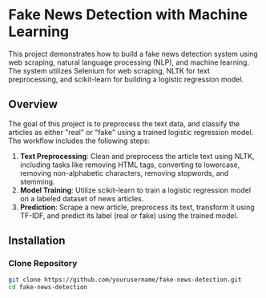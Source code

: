 # Fake News Detection with Machine Learning

This project demonstrates how to build a fake news detection system using web scraping, natural language processing (NLP), and machine learning. The system utilizes Selenium for web scraping, NLTK for text preprocessing, and scikit-learn for building a logistic regression model.

## Overview

The goal of this project is to preprocess the text data, and classify the articles as either "real" or "fake" using a trained logistic regression model. The workflow includes the following steps:

1. **Text Preprocessing**: Clean and preprocess the article text using NLTK, including tasks like removing HTML tags, converting to lowercase, removing non-alphabetic characters, removing stopwords, and stemming.
3. **Model Training**: Utilize scikit-learn to train a logistic regression model on a labeled dataset of news articles.
4. **Prediction**: Scrape a new article, preprocess its text, transform it using TF-IDF, and predict its label (real or fake) using the trained model.

## Installation

### Clone Repository

```bash
git clone https://github.com/yourusername/fake-news-detection.git
cd fake-news-detection
